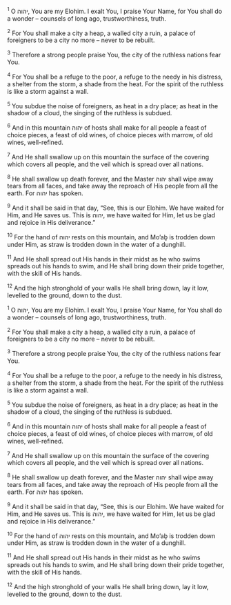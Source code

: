 <sup>1</sup> O יהוה, You are my Elohim. I exalt You, I praise Your Name, for You shall do a wonder – counsels of long ago, trustworthiness, truth.

<sup>2</sup> For You shall make a city a heap, a walled city a ruin, a palace of foreigners to be a city no more – never to be rebuilt.

<sup>3</sup> Therefore a strong people praise You, the city of the ruthless nations fear You.

<sup>4</sup> For You shall be a refuge to the poor, a refuge to the needy in his distress, a shelter from the storm, a shade from the heat. For the spirit of the ruthless is like a storm against a wall.

<sup>5</sup> You subdue the noise of foreigners, as heat in a dry place; as heat in the shadow of a cloud, the singing of the ruthless is subdued.

<sup>6</sup> And in this mountain יהוה of hosts shall make for all people a feast of choice pieces, a feast of old wines, of choice pieces with marrow, of old wines, well-refined.

<sup>7</sup> And He shall swallow up on this mountain the surface of the covering which covers all people, and the veil which is spread over all nations.

<sup>8</sup> He shall swallow up death forever, and the Master יהוה shall wipe away tears from all faces, and take away the reproach of His people from all the earth. For יהוה has spoken.

<sup>9</sup> And it shall be said in that day, “See, this is our Elohim. We have waited for Him, and He saves us. This is יהוה, we have waited for Him, let us be glad and rejoice in His deliverance.”

<sup>10</sup> For the hand of יהוה rests on this mountain, and Mo’aḇ is trodden down under Him, as straw is trodden down in the water of a dunghill.

<sup>11</sup> And He shall spread out His hands in their midst as he who swims spreads out his hands to swim, and He shall bring down their pride together, with the skill of His hands.

<sup>12</sup> And the high stronghold of your walls He shall bring down, lay it low, levelled to the ground, down to the dust.

<sup>1</sup> O יהוה, You are my Elohim. I exalt You, I praise Your Name, for You shall do a wonder – counsels of long ago, trustworthiness, truth.

<sup>2</sup> For You shall make a city a heap, a walled city a ruin, a palace of foreigners to be a city no more – never to be rebuilt.

<sup>3</sup> Therefore a strong people praise You, the city of the ruthless nations fear You.

<sup>4</sup> For You shall be a refuge to the poor, a refuge to the needy in his distress, a shelter from the storm, a shade from the heat. For the spirit of the ruthless is like a storm against a wall.

<sup>5</sup> You subdue the noise of foreigners, as heat in a dry place; as heat in the shadow of a cloud, the singing of the ruthless is subdued.

<sup>6</sup> And in this mountain יהוה of hosts shall make for all people a feast of choice pieces, a feast of old wines, of choice pieces with marrow, of old wines, well-refined.

<sup>7</sup> And He shall swallow up on this mountain the surface of the covering which covers all people, and the veil which is spread over all nations.

<sup>8</sup> He shall swallow up death forever, and the Master יהוה shall wipe away tears from all faces, and take away the reproach of His people from all the earth. For יהוה has spoken.

<sup>9</sup> And it shall be said in that day, “See, this is our Elohim. We have waited for Him, and He saves us. This is יהוה, we have waited for Him, let us be glad and rejoice in His deliverance.”

<sup>10</sup> For the hand of יהוה rests on this mountain, and Mo’aḇ is trodden down under Him, as straw is trodden down in the water of a dunghill.

<sup>11</sup> And He shall spread out His hands in their midst as he who swims spreads out his hands to swim, and He shall bring down their pride together, with the skill of His hands.

<sup>12</sup> And the high stronghold of your walls He shall bring down, lay it low, levelled to the ground, down to the dust.

